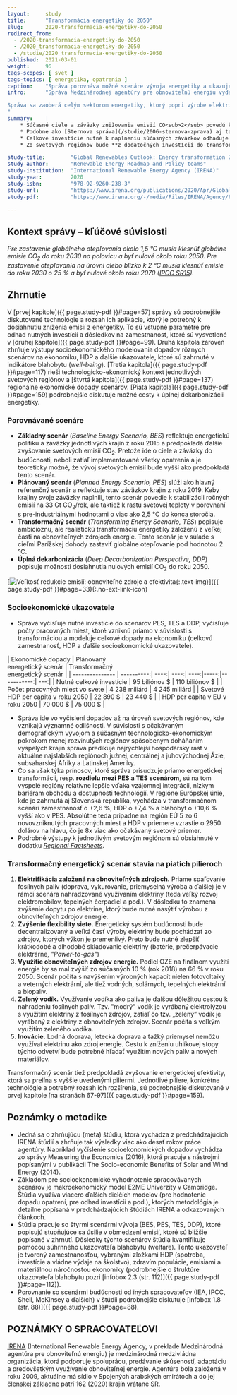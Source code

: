 ```yaml
---
layout:     study
title:      "Transformácia energetiky do 2050"
slug:       2020-transformacia-energetiky-do-2050
redirect_from:
  - /2020-transformacia-energetiky-do-2050
  - /2020_transformacia-energetiky-do-2050
  - /studie/2020_transformacia-energetiky-do-2050
published:  2021-03-01
weight:     96
tags-scopes: [ svet ]
tags-topics: [ energetika, opatrenia ]
caption:    "Správa porovnáva možné scenáre vývoja energetiky a ukazuje náklady a dopady transformačného scenára."
intro:      "Správa Medzinárodnej agentúry pre obnoviteľnú energiu vydaná v apríli 2020 je zhrnutím predchádzajúcich správ agentúry a čiastkových štúdií. Podrobne skúma možný scenár transformácie energetiky do roku 2050, porovnáva ho s inými scenármi budúceho vývoja a vyčísľuje očakávané náklady a dopady scenárov na HDP, zamestnanosť a ďalšie socioekonomické ukazovatele na úrovni svetových regiónov.

Správa sa zaoberá celým sektorom energetiky, ktorý popri výrobe elektriny zahrňuje tiež dopravu, vykurovanie a ďalšie spaľovanie fosílnych palív pri priemyselnej výrobe.
"
summary:    |
    * Súčasné ciele a záväzky znižovania emisií CO<sub>2</sub> povedú k zastaveniu rastu ročných emisií na hodnote okolo 33 Gt/rok. Pre naplnenie Parížskej dohody a zastavenie nárastu svetovej teploty na úrovni okolo 2 °C je potrebné znížiť svetové emisie do roku 2050 na úroveň 10 Gt/rok. Takéto zníženie emisií dosahuje transformačný scenár, ktorý je založený na elektrifikácii, obnoviteľných zdrojoch energie, zvyšovaní flexibility siete a využití elektriny na výrobu vodíka.
    * Podobne ako [Sternova správa](/studie/2006-sternova-zprava) aj táto publikácia hovorí, že **investícia do energetickej udržateľnosti sa jednoznačne vráti**, resp. že náklady súčasného smerovania budú vyššie ako náklady transformačného scenára. Agentúra vo svojej správe vyčíslila čistý rozdiel medzi plánovaným a transformačným scenárom (PES vs TES v roku 2050) v zamestnanosti o +0,15 %, v HDP o +2,4 % a v indikátore blahobytu dokonca o +13,5 %.
    * Celkové investície nutné k naplneniu súčasných záväzkov odhaduje správa na 95 biliónov dolárov. Oproti tomu, investície do transformačného scenára odhaduje správa na 110 biliónov dolárov a celkové investície nutné na úplnú dekarbonizáciu energetiky do roku 2050 na 130 biliónov dolárov. Prínosy transformácie sú však vyššie ako dodatočné investície.
    * Zo svetových regiónov bude **z dodatočných investícií do transformácie energetiky najviac profitovať Európska únia**, nasledovaná Severnou Amerikou. V regióne Európskej únie vychádza v transformačnom scenári zamestnanosť o +2,6 %, HDP o +7,4 % a blahobyt o 10,6 % vyšší ako v plánovanom scenári. Na región EÚ pripadne 5 zo 6 novovytvorených pracovných miest a viac ako 50% očakávaného nárastu HDP.

study-title:        "Global Renewables Outlook: Energy transformation 2050"
study-author:       "Renewable Energy Roadmap and Policy teams"
study-institution:  "International Renewable Energy Agency (IRENA)"
study-year:         2020
study-isbn:         "978-92-9260-238-3"
study-url:          "https://www.irena.org/publications/2020/Apr/Global-Renewables-Outlook-2020"
study-pdf:          "https://www.irena.org/-/media/Files/IRENA/Agency/Publication/2020/Apr/IRENA_Global_Renewables_Outlook_2020.pdf"

---
```

## Kontext správy – kľúčové súvislosti

_Pre zastavenie globálneho otepľovania okolo 1,5 °C musia klesnúť globálne emisie CO<sub>2</sub> do roku 2030 na polovicu a byť nulové okolo roku 2050. Pre zastavenie otepľovania na úrovni alebo blízko k 2 °C musia klesnúť emisie do roku 2030 o 25 % a byť nulové okolo roku 2070 ([IPCC SR15](https://www.ipcc.ch/sr15/chapter/chapter-2/))._

## Zhrnutie

V [prvej kapitole]({{ page.study-pdf }}#page=57) správy sú podrobnejšie diskutované technológie a rozsah ich aplikácie, ktorý je potrebný k dosiahnutiu zníženia emisií z energetiky. To sú vstupné parametre pre odhad nutných investícií a dôsledkov na zamestnanosť, ktoré sú vysvetlené v [druhej kapitole]({{ page.study-pdf }}#page=99). Druhá kapitola zároveň zhrňuje výstupy socioekonomického modelovania dopadov rôznych scenárov na ekonomiku, HDP a ďalšie ukazovatele, ktoré sú zahrnuté v indikátore blahobytu (_well-being_). [Tretia kapitola]({{ page.study-pdf }}#page=117) rieši technologicko-ekonomický kontext jednotlivých svetových regiónov a [štvrtá kapitola]({{ page.study-pdf }}#page=137) regionálne ekonomické dopady scenárov. [Piata kapitola]({{ page.study-pdf }}#page=159) podrobnejšie diskutuje možné cesty k úplnej dekarbonizácii energetiky.

### Porovnávané scenáre

* **Základný scenár** (_Baseline Energy Scenario, BES_) reflektuje energetickú politiku a záväzky jednotlivých krajín z roku 2015 a predpokladá ďalšie zvyšovanie svetových emisií CO<sub>2</sub>. Pretože ide o ciele a záväzky do budúcnosti, neboli zatiaľ implementované všetky opatrenia a je teoreticky možné, že vývoj svetových emisií bude vyšší ako predpokladá tento scenár.
* **Plánovaný scenár** (_Planned Energy Scenario, PES_) slúži ako hlavný referenčný scenár a reflektuje stav záväzkov krajín z roku 2019. Keby krajiny svoje záväzky naplnili, tento scenár povedie k stabilizácii ročných emisií na 33 Gt CO<sub>2</sub>/rok, ale taktiež k rastu svetovej teploty v porovnaní s pre-industriálnymi hodnotami o viac ako 2,5 °C do konca storočia.
* **Transformačný scenár** (_Transforming Energy Scenario, TES_) popisuje ambicióznu, ale realistickú transformáciu energetiky založenú z veľkej časti na obnoviteľných zdrojoch energie. Tento scenár je v súlade s cieľmi Parížskej dohody zastaviť globálne otepľovanie pod hodnotou 2 °C.
* **Úplná dekarbonizácia** (_Deep Decarbonization Perspective, DDP_) popisuje možnosti dosiahnutia nulových emisií CO<sub>2</sub> do roku 2050.

[![Veľkosť redukcie emisií: obnoviteľné zdroje a efektivita](/assets/studies/2020-transformace-energetiky-do-2050-graf.png){:.text-img}]({{ page.study-pdf }}#page=33){:.no-ext-link-icon}

### Socioekonomické ukazovatele

* Správa vyčísľuje nutné investície do scenárov PES, TES a DDP, vyčísľuje počty pracovných miest, ktoré vzniknú priamo v súvislosti s transformáciou a modeluje celkové dopady na ekonomiku (celkovú zamestnanosť, HDP a ďalšie socioekonomické ukazovatele).

<div class="table table-striped table-hover" markdown="1">

| Ekonomické dopady         | Plánovaný<br/>energetický scenár | Transformačný<br/>energetický scenár |
| --------------- | ----------:| ----:| ----:| ----:|-----:|-----------:| ---:|
| Nutné celkové     investície         |   95 biliónov $ | 110 biliónov $ |
| Počet pracovných  miest vo svete     |   4 238 miliárd  | 4 245 miliárd  |
| Svetové HDP per capita v roku 2050 |   22 890 $ |  23 440 $  |
| HDP per capita v EU v roku 2050    |   70 000 $ |  75 000 $  |

</div>

* Správa ide vo vyčíslení dopadov až na úroveň svetových regiónov, kde vznikajú významné odlišnosti. V súvislosti s očakávaným demografickým vývojom a súčasným technologicko-ekonomickým pokrokom menej rozvinutých regiónov spôsobeným doháňaním vyspelých krajín správa predikuje najrýchlejší hospodársky rast v aktuálne najslabších regiónoch južnej, centrálnej a juhovýchodnej Ázie, subsaharskej Afriky a Latinskej Ameriky.
* Čo sa však týka prínosov, ktoré správa prisudzuje priamo energetickej transformácii, resp. **rozdielu mezi PES a TES scenárom**, sú na tom vyspelé regióny relatívne lepšie vďaka vzájomnej integrácii, nízkym bariéram obchodu a dostupnosti technológií. V regióne Európskej únie, kde je zahrnutá aj Slovenská republika, vychádza v transformačnom scenári zamestnanosť o +2,6 %, HDP o +7,4 % a blahobyt o +10,6 % vyšší ako v PES. Absolútne teda pripadne na región EÚ 5 zo 6 novovzniknutých pracovných miest a HDP v priemere vzrastie o 2950 dolárov na hlavu, čo je 8x viac ako očakávaný svetový priemer.
* Podrobné výstupy k jednotlivým svetovým regiónom sú obsiahnuté v dodatku [_Regional Factsheets_](https://www.irena.org/-/media/Files/IRENA/Agency/Publication/2020/Apr/IRENA_GRO_Regional_Factsheets.pdf).

### Transformačný energetický scenár stavia na piatich pilieroch

1. **Elektrifikácia založená na obnoviteľných zdrojoch.** Priame spaľovanie fosílnych palív (doprava, vykurovanie, priemyselná výroba a ďalšie) je v rámci scenára nahradzované využívaním elektriny (teda veľký rozvoj elektromobilov, tepelných čerpadiel a pod.). V dôsledku to znamená zvýšenie dopytu po elektrine, ktorý bude nutné nasýtiť výrobou z obnoviteľných zdrojov energie.
2. **Zvýšenie flexibility siete.** Energetický systém budúcnosti bude decentralizovaný a veľká časť výroby elektriny bude pochádzať zo zdrojov, ktorých výkon je premenlivý. Preto bude nutné zlepšiť krátkodobé a dlhodobé skladovanie elektriny (batérie, prečerpávacie elektrárne, _"Power-to-gas"_)
3. **Využitie obnoviteľných zdrojov energie.** Podiel OZE na finálnom využití energie by sa mal zvýšiť zo súčasných 10 % (rok 2018) na 66 % v roku 2050. Scenár počíta s navýšením výrobných kapacít nielen fotovoltaiky a veterných elektrární, ale tiež vodných, solárnych, tepelných elektrární a biopalív.
4. **Zelený vodík.** Využívanie vodíka ako paliva je ďalšou dôležitou cestou k nahradeniu fosílnych palív. Tzv. "modrý" vodík je vyrábaný elektrolýzou s využitím elektriny z fosílnych zdrojov, zatiaľ čo tzv. „zelený“ vodík je vyrábaný z elektriny z obnoviteľných zdrojov. Scenár počíta s veľkým využitím zeleného vodíka.
5. **Inovácie.** Lodná doprava, letecká doprava a ťažký priemysel nemôžu využívať elektrinu ako zdroj energie. Cestu k zníženiu uhlíkovej stopy týchto odvetví bude potrebné hľadať využitím nových palív a nových materiálov.

Transformačný scenár tiež predpokladá zvyšovanie energetickej efektivity, ktorá sa prelína s vyššie uvedenými piliermi. Jednotlivé piliere, konkrétne technológie a potrebný rozsah ich rozšírenia, sú podrobnejšie diskutované v prvej kapitole [na stranách 67-97]({{ page.study-pdf }}#page=159).

## Poznámky o metodike

* Jedná sa o zhrňujúcu (meta) štúdiu, ktorá vychádza z predchádzajúcich IRENA štúdií a zhrňuje tak výsledky viac ako desať rokov práce agentúry. Napríklad vyčíslenie socioekonomických dopadov vychádza zo správy Measuring the Economics (2016), ktorá pracuje s nástrojmi popísanými v publikácii The Socio-economic Benefits of Solar and Wind Energy (2014).
* Základom pre socioekonomické vyhodnotenie spracovávaných scenárov je makroekonomický model E2ME Univerzity v Cambridge. Štúdia využíva viacero ďalších dielčích modelov (pre hodnotenie dopadu opatrení, pre odhad investícií a pod.), ktorých metodológia je detailne popísaná v predchádzajúcich štúdiách IRENA a odkazovaných článkoch.
* Štúdia pracuje so štyrmi scenármi vývoja (BES, PES, TES, DDP), ktoré popisujú stupňujúce sa úsilie v obmedzení emisií, ktoré sú bližšie popísané v zhrnutí. Dôsledky týchto scenárov štúdia kvantifikuje pomocou súhrnného ukazovateľa blahobytu (welfare). Tento ukazovateľ je tvorený zamestnanosťou, vybranými zložkami HDP (spotreba, investície a vládne výdaje na školstvo), zdravím populácie, emisiami a materiálnou náročnosťou ekonomiky (podrobnejšie o štruktúre ukazovateľa blahobytu pozri [infobox 2.3 (str. 112)]({{ page.study-pdf }}#page=112)).
* Porovnanie so scenármi budúcnosti od iných spracovateľov (IEA, IPCC, Shell, McKinsey a ďalších) v štúdii podrobnejšie diskutuje [infobox 1.8 (str. 88)]({{ page.study-pdf }}#page=88).

## POZNÁMKY O SPRACOVATEĽOVI

[IRENA](https://www.irena.org/) (International Renewable Energy Agency, v preklade Medzinárodná agentúra pre obnoviteľnú energiu) je medzinárodná medzivládna organizácia, ktorá podporuje spoluprácu, predávanie skúseností, adaptáciu a predovšetkým využívanie obnoviteľnej energie. Agentúra bola založená v roku 2009, aktuálne má sídlo v Spojených arabských emirátoch a do jej členskej základne patrí 162 (2020) krajín vrátane SR.